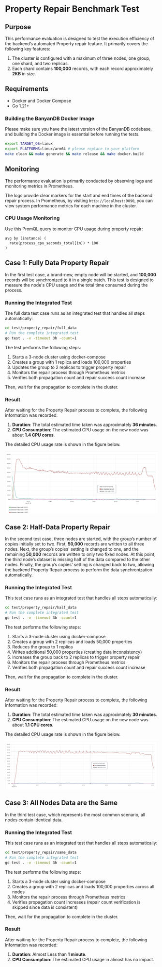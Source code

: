 # Property Repair Benchmark Test

## Purpose

This performance evaluation is designed to test the execution efficiency of the backend’s automated Property repair feature. 
It primarily covers the following key features:
1. The cluster is configured with a maximum of three nodes, one group, one shard, and two replicas.
2. Each shard contains **100,000** records, with each record approximately **2KB** in size.

## Requirements

- Docker and Docker Compose
- Go 1.21+

### Building the BanyanDB Docker Image

Please make sure you have the latest version of the BanyanDB codebase, and building the Docker image is essential before running the tests.

```bash
export TARGET_OS=linux
export PLATFORMS=linux/arm64 # please replace to your platform
make clean && make generate && make release && make docker.build
```

## Monitoring

The performance evaluation is primarily conducted by observing logs and monitoring metrics in Prometheus. 

The logs provide clear markers for the start and end times of the backend repair process.
In Prometheus, by visiting `http://localhost:9090`, you can view system performance metrics for each machine in the cluster.

### CPU Usage Monitoring

Use this PromQL query to monitor CPU usage during property repair:

```promql
avg by (instance) (
  rate(process_cpu_seconds_total[1m]) * 100
)
```

## Case 1: Fully Data Property Repair

In the first test case, a brand-new, empty node will be started, 
and **100,000** records will be synchronized to it in a single batch. 
This test is designed to measure the node's CPU usage and the total time consumed during the process.

### Running the Integrated Test

The full data test case runs as an integrated test that handles all steps automatically:

```bash
cd test/property_repair/full_data
# Run the complete integrated test
go test . -v -timeout 3h -count=1
```

The test performs the following steps:
1. Starts a 3-node cluster using docker-compose
2. Creates a group with 1 replica and loads 100,000 properties
3. Updates the group to 2 replicas to trigger property repair
4. Monitors the repair process through Prometheus metrics
5. Verifies both propagation count and repair success count increase

Then, wait for the propagation to complete in the cluster.

### Result

After waiting for the Property Repair process to complete, the following information was recorded:
1. **Duration**: The total estimated time taken was approximately **36 minutes**.
2. **CPU Consumption**: The estimated CPU usage on the new node was about **1.4 CPU cores**.

The detailed CPU usage rate is shown in the figure below.

![CPU Usage](full_data/cpu-usage.png)

## Case 2: Half-Data Property Repair

In the second test case, three nodes are started, with the group’s number of copies initially set to two. 
First, **50,000** records are written to all three nodes.
Next, the group’s copies' setting is changed to one, and the remaining **50,000** records are written to only two fixed nodes. 
At this point, the third node’s dataset is missing half of the data compared to the other nodes.
Finally, the group’s copies' setting is changed back to two, allowing the backend Property Repair process to perform the data synchronization automatically.

### Running the Integrated Test

This test case runs as an integrated test that handles all steps automatically:

```bash
cd test/property_repair/half_data
# Run the complete integrated test
go test . -v -timeout 3h -count=1
```

The test performs the following steps:
1. Starts a 3-node cluster using docker-compose
2. Creates a group with 2 replicas and loads 50,000 properties
3. Reduces the group to 1 replica
4. Writes additional 50,000 properties (creating data inconsistency)
5. Increases the group back to 2 replicas to trigger property repair
6. Monitors the repair process through Prometheus metrics
7. Verifies both propagation count and repair success count increase

Then, wait for the propagation to complete in the cluster.

### Result

After waiting for the Property Repair process to complete, the following information was recorded:
1. **Duration**: The total estimated time taken was approximately **30 minutes**.
2. **CPU Consumption**: The estimated CPU usage on the new node was about **1.1 CPU cores**.

The detailed CPU usage rate is shown in the figure below.

![CPU Usage](half_data/cpu-usage.png)

## Case 3: All Nodes Data are the Same

In the third test case, which represents the most common scenario, all nodes contain identical data.

### Running the Integrated Test

This test case runs as an integrated test that handles all steps automatically:

```bash
cd test/property_repair/same_data
# Run the complete integrated test
go test . -v -timeout 3h -count=1
```

The test performs the following steps:
1. Starts a 3-node cluster using docker-compose
2. Creates a group with 2 replicas and loads 100,000 properties across all nodes
3. Monitors the repair process through Prometheus metrics
4. Verifies propagation count increases (repair count verification is skipped since data is consistent)

Then, wait for the propagation to complete in the cluster.

### Result

After waiting for the Property Repair process to complete, the following information was recorded:
1. **Duration**: Almost Less than **1 minute**.
2. **CPU Consumption**: The estimated CPU usage in almost has no impact.